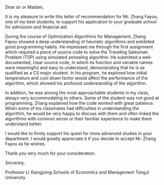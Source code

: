 Dear sir or Madam,

It is my pleasure to write this letter of recommendation for Mr. Zhang Fayou, one of my best students, to support his application to your graduate school for admission and financial aid.

During the course of Optimization Algorithms for Management, Zhang Fayou showed a deep understanding of heuristic algorithms and exhibited good programming habits. He impressed me through the first assignment which required a piece of source code to solve the Traveling Salesman Problem (TSP) using simulated annealing algorithm. He submitted a well-documented, clear source code, in which its function and variable names were meaningful and easy to understand, demonstrating that he is as qualified as a CS major student. In his program, he explored how initial temperature and cool down factor would affect the performance of the algorithm, which showed his profound understanding of the algorithm.


In addition, he was among the most approachable students in my class, always very accommodating to others. Some of the student was not good at programming; Zhang explained how the code worked with great patience. When some of his classmates had difficulties in understanding the algorithm, he would be very happy to discuss with them and often linked the algorithms with common sense or their familiar experience to make them understand better.

I would like to firmly support his quest for more advanced studies in your department. I would greatly appreciate it if you decide to accept Mr. Zhang Fayou as he wishes.

Thank you very much for your consideration.

Sincerely,

Professor Li Xiangyong
Schools of Economics and Management
TongJi University

